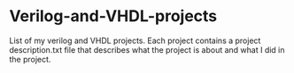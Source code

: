 # Verilog-and-VHDL-projects
List of my verilog and VHDL projects. Each project contains a project description.txt file that describes what the project is about and what I did in the project.
